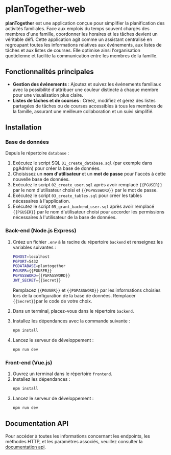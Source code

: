 # planTogether-web

**planTogether** est une application conçue pour simplifier la planification des activités familiales. Face aux emplois
du temps souvent chargés des membres d'une famille, coordonner les horaires et les tâches devient un véritable défi.
Cette application agit comme un assistant centralisé en regroupant toutes les informations relatives aux événements, aux
listes de tâches et aux listes de courses. Elle optimise ainsi l'organisation quotidienne et facilite la communication
entre les membres de la famille.

## Fonctionnalités principales

- **Gestion des événements** : Ajoutez et suivez les événements familiaux avec la possibilité d'attribuer une couleur
  distincte à chaque membre pour une visualisation plus claire.
- **Listes de tâches et de courses** : Créez, modifiez et gérez des listes partagées de tâches ou de courses accessibles
  à tous les membres de la famille, assurant une meilleure collaboration et un suivi simplifié.

## Installation

### Base de données

Depuis le répertoire `database` :

1. Exécutez le script SQL `01_create_database.sql` (par exemple dans pgAdmin) pour créer la base de données.
2. Choisissez un **nom d'utilisateur** et un **mot de passe** pour l'accès à cette nouvelle base de données.
3. Exécutez le script `02_create_user.sql` après avoir remplacé `{{PGUSER}}` par le nom d'utilisateur choisi et
   `{{PGPASSWORD}}` par le mot de passe.
4. Exécutez le script `03_create_tables.sql` pour créer les tables nécessaires à l'application.
5. Exécutez le script `05_grant_backend_user.sql` après avoir remplacé `{{PGUSER}}` par le nom d'utilisateur choisi
   pour accorder les permissions nécessaires à l'utilisateur de la base de données.

### Back-end (Node.js Express)

1. Créez un fichier `.env` à la racine du répertoire `backend` et renseignez les variables suivantes :
    ```bash
    PGHOST=localhost
    PGPORT=5432
    PGDATABASE=plantogether
    PGUSER={{PGUSER}}
    PGPASSWORD={{PGPASSWORD}}
    JWT_SECRET={{Secret}}
    ```
   Remplacez `{{PGUSER}}` et `{{PGPASSWORD}}` par les informations choisies lors de la configuration de la base de
   données.
   Remplacer `{{Secret}}`par le code de votre choix.

2. Dans un terminal, placez-vous dans le répertoire `backend`.

3. Installez les dépendances avec la commande suivante :
    ```bash
    npm install
    ```
4. Lancez le serveur de développement :
    ```bash
    npm run dev
    ```

### Front-end (Vue.js)

1. Ouvrez un terminal dans le répertoire `frontend`.
2. Installez les dépendances :
    ```bash
    npm install
    ```
3. Lancez le serveur de développement :
    ```bash
    npm run dev
    ```

## Documentation API

Pour accéder à toutes les informations concernant les endpoints, les méthodes HTTP, et les paramètres associés,
veuillez consulter la [documentation api](backend/docs/api/RESTapi.md).
